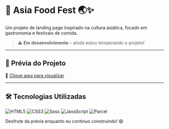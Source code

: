 # 🍜 Asia Food Fest 🌏✨

Um projeto de landing page inspirado na cultura asiática, focado em gastronomia e festivais de comida.  


> ⚠️ **Em desenvolvimento** – ainda estou temperando o projeto!  

---

## 🔗 Prévia do Projeto
🍱 [Clique aqui para visualizar](https://preview--asia-food-dream.lovable.app/)  

---

## 🛠️ Tecnologias Utilizadas
![HTML5](https://img.shields.io/badge/HTML5-E34F26?style=flat&logo=html5&logoColor=white)
![CSS3](https://img.shields.io/badge/CSS3-1572B6?style=flat&logo=css3&logoColor=white)
![Sass](https://img.shields.io/badge/Sass-CC6699?style=flat&logo=sass&logoColor=white)
![JavaScript](https://img.shields.io/badge/JavaScript-F7DF1E?style=flat&logo=javascript&logoColor=black)
![Parcel](https://img.shields.io/badge/Parcel-DF1B00?style=flat&logo=parcel&logoColor=white)


Desfrute da prévia enquanto eu continuo construindo! 😄
